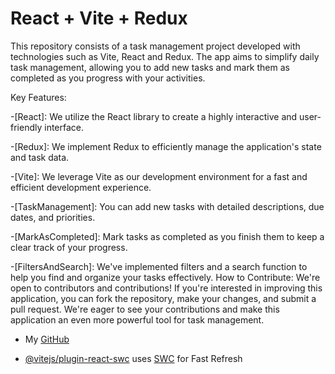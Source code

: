 # React + Vite + Redux

This repository consists of a task management project developed with technologies such as Vite, React and Redux. The app aims to simplify daily task management, allowing you to add new tasks and mark them as completed as you progress with your activities.

Key Features:

-[React]: We utilize the React library to create a highly interactive and user-friendly interface.

-[Redux]: We implement Redux to efficiently manage the application's state and task data.

-[Vite]: We leverage Vite as our development environment for a fast and efficient development experience.

-[TaskManagement]: You can add new tasks with detailed descriptions, due dates, and priorities.

-[MarkAsCompleted]: Mark tasks as completed as you finish them to keep a clear track of your progress.

-[FiltersAndSearch]: We've implemented filters and a search function to help you find and organize your tasks effectively.
How to Contribute:
We're open to contributors and contributions! If you're interested in improving this application, you can fork the repository, make your changes, and submit a pull request. We're eager to see your contributions and make this application an even more powerful tool for task management.

- My [GitHub](https://github.com/zMiguezz) 

- [@vitejs/plugin-react-swc](https://github.com/vitejs/vite-plugin-react-swc) uses [SWC](https://swc.rs/) for Fast Refresh
